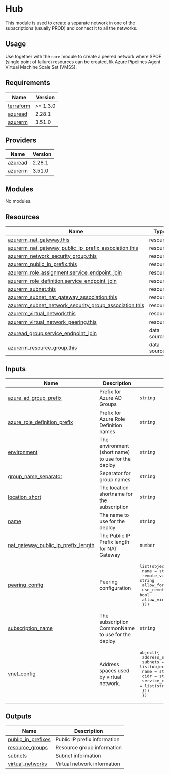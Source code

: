 # Hub

This module is used to create a separate network in one of the subscriptions (usually PROD) and connect it to all the networks.

## Usage

Use together with the `core` module to create a peered network where SPOF (single point of failure) resources can be created, lik Azure Pipelines Agent Virtual Machine Scale Set (VMSS).

## Requirements

| Name | Version |
|------|---------|
| <a name="requirement_terraform"></a> [terraform](#requirement\_terraform) | >= 1.3.0 |
| <a name="requirement_azuread"></a> [azuread](#requirement\_azuread) | 2.28.1 |
| <a name="requirement_azurerm"></a> [azurerm](#requirement\_azurerm) | 3.51.0 |

## Providers

| Name | Version |
|------|---------|
| <a name="provider_azuread"></a> [azuread](#provider\_azuread) | 2.28.1 |
| <a name="provider_azurerm"></a> [azurerm](#provider\_azurerm) | 3.51.0 |

## Modules

No modules.

## Resources

| Name | Type |
|------|------|
| [azurerm_nat_gateway.this](https://registry.terraform.io/providers/hashicorp/azurerm/3.51.0/docs/resources/nat_gateway) | resource |
| [azurerm_nat_gateway_public_ip_prefix_association.this](https://registry.terraform.io/providers/hashicorp/azurerm/3.51.0/docs/resources/nat_gateway_public_ip_prefix_association) | resource |
| [azurerm_network_security_group.this](https://registry.terraform.io/providers/hashicorp/azurerm/3.51.0/docs/resources/network_security_group) | resource |
| [azurerm_public_ip_prefix.this](https://registry.terraform.io/providers/hashicorp/azurerm/3.51.0/docs/resources/public_ip_prefix) | resource |
| [azurerm_role_assignment.service_endpoint_join](https://registry.terraform.io/providers/hashicorp/azurerm/3.51.0/docs/resources/role_assignment) | resource |
| [azurerm_role_definition.service_endpoint_join](https://registry.terraform.io/providers/hashicorp/azurerm/3.51.0/docs/resources/role_definition) | resource |
| [azurerm_subnet.this](https://registry.terraform.io/providers/hashicorp/azurerm/3.51.0/docs/resources/subnet) | resource |
| [azurerm_subnet_nat_gateway_association.this](https://registry.terraform.io/providers/hashicorp/azurerm/3.51.0/docs/resources/subnet_nat_gateway_association) | resource |
| [azurerm_subnet_network_security_group_association.this](https://registry.terraform.io/providers/hashicorp/azurerm/3.51.0/docs/resources/subnet_network_security_group_association) | resource |
| [azurerm_virtual_network.this](https://registry.terraform.io/providers/hashicorp/azurerm/3.51.0/docs/resources/virtual_network) | resource |
| [azurerm_virtual_network_peering.this](https://registry.terraform.io/providers/hashicorp/azurerm/3.51.0/docs/resources/virtual_network_peering) | resource |
| [azuread_group.service_endpoint_join](https://registry.terraform.io/providers/hashicorp/azuread/2.28.1/docs/data-sources/group) | data source |
| [azurerm_resource_group.this](https://registry.terraform.io/providers/hashicorp/azurerm/3.51.0/docs/data-sources/resource_group) | data source |

## Inputs

| Name | Description | Type | Default | Required |
|------|-------------|------|---------|:--------:|
| <a name="input_azure_ad_group_prefix"></a> [azure\_ad\_group\_prefix](#input\_azure\_ad\_group\_prefix) | Prefix for Azure AD Groups | `string` | `"az"` | no |
| <a name="input_azure_role_definition_prefix"></a> [azure\_role\_definition\_prefix](#input\_azure\_role\_definition\_prefix) | Prefix for Azure Role Definition names | `string` | `"role"` | no |
| <a name="input_environment"></a> [environment](#input\_environment) | The environment (short name) to use for the deploy | `string` | n/a | yes |
| <a name="input_group_name_separator"></a> [group\_name\_separator](#input\_group\_name\_separator) | Separator for group names | `string` | `"-"` | no |
| <a name="input_location_short"></a> [location\_short](#input\_location\_short) | The location shortname for the subscription | `string` | n/a | yes |
| <a name="input_name"></a> [name](#input\_name) | The name to use for the deploy | `string` | n/a | yes |
| <a name="input_nat_gateway_public_ip_prefix_length"></a> [nat\_gateway\_public\_ip\_prefix\_length](#input\_nat\_gateway\_public\_ip\_prefix\_length) | The Public IP Prefix length for NAT Gateway | `number` | `31` | no |
| <a name="input_peering_config"></a> [peering\_config](#input\_peering\_config) | Peering configuration | <pre>list(object({<br>    name                         = string<br>    remote_virtual_network_id    = string<br>    allow_forwarded_traffic      = bool<br>    use_remote_gateways          = bool<br>    allow_virtual_network_access = bool<br>  }))</pre> | `[]` | no |
| <a name="input_subscription_name"></a> [subscription\_name](#input\_subscription\_name) | The subscription CommonName to use for the deploy | `string` | n/a | yes |
| <a name="input_vnet_config"></a> [vnet\_config](#input\_vnet\_config) | Address spaces used by virtual network. | <pre>object({<br>    address_space = list(string)<br>    subnets = list(object({<br>      name              = string<br>      cidr              = string<br>      service_endpoints = list(string)<br>    }))<br>  })</pre> | n/a | yes |

## Outputs

| Name | Description |
|------|-------------|
| <a name="output_public_ip_prefixes"></a> [public\_ip\_prefixes](#output\_public\_ip\_prefixes) | Public IP prefix information |
| <a name="output_resource_groups"></a> [resource\_groups](#output\_resource\_groups) | Resource group information |
| <a name="output_subnets"></a> [subnets](#output\_subnets) | Subnet information |
| <a name="output_virtual_networks"></a> [virtual\_networks](#output\_virtual\_networks) | Virtual network information |
